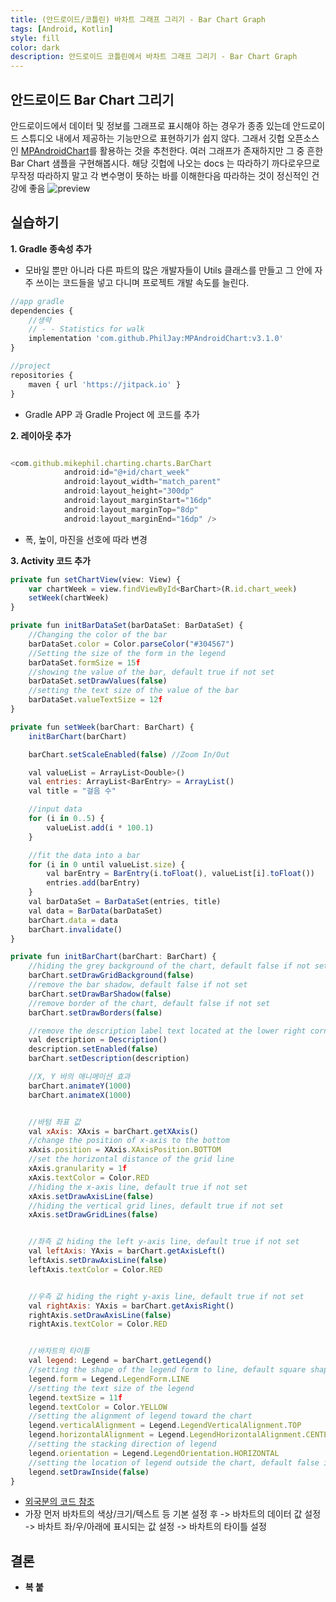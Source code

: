 ```yaml
---
title: (안드로이드/코틀린) 바차트 그래프 그리기 - Bar Chart Graph
tags: [Android, Kotlin]
style: fill
color: dark
description: 안드로이드 코틀린에서 바차트 그래프 그리기 - Bar Chart Graph
---
```


## 안드로이드 Bar Chart 그리기
안드로이드에서 데이터 및 정보를 그래프로 표시해야 하는 경우가 종종 있는데 안드로이드 스튜디오 내에서 제공하는 기능만으로 표현하기가 쉽지 않다. 그래서 깃헙 오픈소스인 [MPAndroidChart](https://github.com/PhilJay/MPAndroidChart)를 활용하는 것을 추천한다. 여러 그래프가 존재하지만 그 중 흔한 Bar Chart 샘플을 구현해봅시다. 해당 깃헙에 나오는 docs 는 따라하기 까다로우므로 무작정 따라하지 말고 각 변수명이 뜻하는 바를 이해한다음 따라하는 것이 정신적인 건강에 좋음
![preview](https://camo.githubusercontent.com/01325d058289958fb40415facdc02d5209de23a1a03dab6815bd1d06154767e5/68747470733a2f2f7261772e6769746875622e636f6d2f5068696c4a61792f4d5043686172742f6d61737465722f73637265656e73686f74732f73696d706c6564657369676e5f6261726368617274332e706e67)


## 실습하기
**1. Gradle 종속성 추가**
- 모바일 뿐만 아니라 다른 파트의 많은 개발자들이 Utils 클래스를 만들고 그 안에 자주 쓰이는 코드들을 넣고 다니며 프로젝트 개발 속도를 늘린다.

```javascript
//app gradle
dependencies {
    //생략
    // - - Statistics for walk
    implementation 'com.github.PhilJay:MPAndroidChart:v3.1.0'
}

//project
repositories {
    maven { url 'https://jitpack.io' }
}
```

- Gradle APP 과 Gradle Project 에 코드를 추가

**2. 레이아웃 추가**

```javascript

<com.github.mikephil.charting.charts.BarChart
            android:id="@+id/chart_week"
            android:layout_width="match_parent"
            android:layout_height="300dp"
            android:layout_marginStart="16dp"
            android:layout_marginTop="8dp"
            android:layout_marginEnd="16dp" />

```
- 폭, 높이, 마진을 선호에 따라 변경


**3. Activity 코드 추가**
```javascript
private fun setChartView(view: View) {
    var chartWeek = view.findViewById<BarChart>(R.id.chart_week)
    setWeek(chartWeek)
}

private fun initBarDataSet(barDataSet: BarDataSet) {
    //Changing the color of the bar
    barDataSet.color = Color.parseColor("#304567")
    //Setting the size of the form in the legend
    barDataSet.formSize = 15f
    //showing the value of the bar, default true if not set
    barDataSet.setDrawValues(false)
    //setting the text size of the value of the bar
    barDataSet.valueTextSize = 12f
}

private fun setWeek(barChart: BarChart) {
    initBarChart(barChart)

    barChart.setScaleEnabled(false) //Zoom In/Out

    val valueList = ArrayList<Double>()
    val entries: ArrayList<BarEntry> = ArrayList()
    val title = "걸음 수"

    //input data
    for (i in 0..5) {
        valueList.add(i * 100.1)
    }

    //fit the data into a bar
    for (i in 0 until valueList.size) {
        val barEntry = BarEntry(i.toFloat(), valueList[i].toFloat())
        entries.add(barEntry)
    }
    val barDataSet = BarDataSet(entries, title)
    val data = BarData(barDataSet)
    barChart.data = data
    barChart.invalidate()
}

private fun initBarChart(barChart: BarChart) {
    //hiding the grey background of the chart, default false if not set
    barChart.setDrawGridBackground(false)
    //remove the bar shadow, default false if not set
    barChart.setDrawBarShadow(false)
    //remove border of the chart, default false if not set
    barChart.setDrawBorders(false)

    //remove the description label text located at the lower right corner
    val description = Description()
    description.setEnabled(false)
    barChart.setDescription(description)

    //X, Y 바의 애니메이션 효과
    barChart.animateY(1000)
    barChart.animateX(1000)


    //바텀 좌표 값
    val xAxis: XAxis = barChart.getXAxis()
    //change the position of x-axis to the bottom
    xAxis.position = XAxis.XAxisPosition.BOTTOM
    //set the horizontal distance of the grid line
    xAxis.granularity = 1f
    xAxis.textColor = Color.RED
    //hiding the x-axis line, default true if not set
    xAxis.setDrawAxisLine(false)
    //hiding the vertical grid lines, default true if not set
    xAxis.setDrawGridLines(false)


    //좌측 값 hiding the left y-axis line, default true if not set
    val leftAxis: YAxis = barChart.getAxisLeft()
    leftAxis.setDrawAxisLine(false)
    leftAxis.textColor = Color.RED


    //우측 값 hiding the right y-axis line, default true if not set
    val rightAxis: YAxis = barChart.getAxisRight()
    rightAxis.setDrawAxisLine(false)
    rightAxis.textColor = Color.RED


    //바차트의 타이틀
    val legend: Legend = barChart.getLegend()
    //setting the shape of the legend form to line, default square shape
    legend.form = Legend.LegendForm.LINE
    //setting the text size of the legend
    legend.textSize = 11f
    legend.textColor = Color.YELLOW
    //setting the alignment of legend toward the chart
    legend.verticalAlignment = Legend.LegendVerticalAlignment.TOP
    legend.horizontalAlignment = Legend.LegendHorizontalAlignment.CENTER
    //setting the stacking direction of legend
    legend.orientation = Legend.LegendOrientation.HORIZONTAL
    //setting the location of legend outside the chart, default false if not set
    legend.setDrawInside(false)
}
```
- [외국분의 코드 참조](https://medium.com/@clyeung0714/using-mpandroidchart-for-android-application-barchart-540a55b4b9ef)
- 가장 먼저 바차트의 색상/크기/텍스트 등 기본 설정 후 -> 바차트의 데이터 값 설정 -> 바차트 좌/우/아래에 표시되는 값 설정 -> 바차트의 타이틀 설정

## 결론
- **복 붙**
